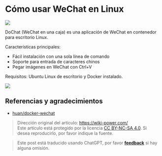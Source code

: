 # Cómo usar WeChat en Linux

![](https://f004.backblazeb2.com/file/wiki-media/img/20200311141406.png)

DoChat (WeChat en una caja) es una aplicación de WeChat en contenedor para escritorio Linux.

Características principales:

- Fácil instalación con una sola línea de comando
- Soporte para entrada de caracteres chinos
- Pegar imágenes en WeChat con Ctrl+V

Requisitos: Ubuntu Linux de escritorio y Docker instalado.

![](https://f004.backblazeb2.com/file/wiki-media/img/20200311141459.png)

## Referencias y agradecimientos

- [huan/docker-wechat](https://github.com/huan/docker-wechat)

> Dirección original del artículo: <https://wiki-power.com/>  
> Este artículo está protegido por la licencia [CC BY-NC-SA 4.0](https://creativecommons.org/licenses/by/4.0/deed.zh). Si desea reproducirlo, por favor indique la fuente.

> Este post está traducido usando ChatGPT, por favor [**feedback**](https://github.com/linyuxuanlin/Wiki_MkDocs/issues/new) si hay alguna omisión.